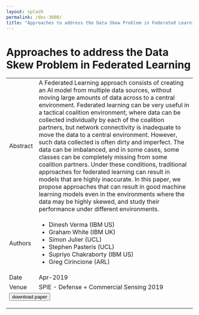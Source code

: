 ```yaml
---
layout: splash
permalink: /doc-3608/
title: "Approaches to address the Data Skew Problem in Federated Learning"
---
```


# Approaches to address the Data Skew Problem in Federated Learning

<table>
    <tbody>
    <tr>
        <td>Abstract</td>
        <td>A Federated Learning approach consists of creating an AI model from multiple data sources, without moving large amounts of data across to a central environment. Federated learning can be very useful in a tactical coalition environment, where data can be collected individually by each of the coalition partners, but network connectivity is inadequate to move the data to a central environment. However, such data collected is often dirty and imperfect. The data can be imbalanced, and in some cases, some classes can be completely missing from some coalition partners. Under these conditions, traditional approaches for federated learning can result in models that are highly inaccurate. In this paper, we propose approaches that can result in good machine learning models even in the environments where the data may be highly skewed, and study their performance under different environments.</td>
    </tr>
    <tr>
        <td>Authors</td>
        <td>
            <ul>
                <li>Dinesh Verma (IBM US)</li>
                <li>Graham White (IBM UK)</li>
                <li>Simon Julier (UCL)</li>
                <li>Stephen Pasteris (UCL)</li>
                <li>Supriyo Chakraborty (IBM US)</li>
                <li>Greg Cirincione (ARL)</li>
            </ul>
        </td>
    </tr>
    <tr>
        <td>Date</td>
        <td>Apr-2019</td>
    </tr>
    <tr>
        <td>Venue</td>
        <td>SPIE - Defense + Commercial Sensing 2019</td>
    </tr>
        <tr>
            <td colspan="2">
                <form method="get" action="https://ibm.box.com/v/doc-3608-paper">
                    <button type="submit">download paper</button>
                </form>
            </td>
        </tr>
    </tbody>
</table>
